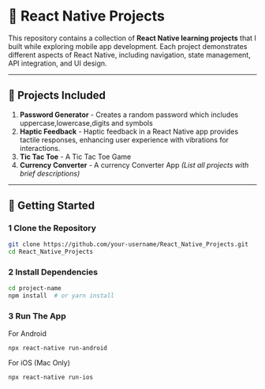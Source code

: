 # 📱 React Native Projects

This repository contains a collection of **React Native learning projects** that I built while exploring mobile app development. Each project demonstrates different aspects of React Native, including navigation, state management, API integration, and UI design.

---

## 📂 Projects Included

1. **Password Generator** - Creates a random password which includes uppercase,lowercase,digits and symbols
2. **Haptic Feedback** - Haptic feedback in a React Native app provides tactile responses, enhancing user experience with vibrations for interactions.
3. **Tic Tac Toe** - A Tic Tac Toe Game
4. **Currency Converter** - A currency Converter App
   _(List all projects with brief descriptions)_

---

## 🚀 Getting Started

### 1️ Clone the Repository

```sh
git clone https://github.com/your-username/React_Native_Projects.git
cd React_Native_Projects
```

### 2 Install Dependencies

```sh
cd project-name
npm install  # or yarn install
```

### 3 Run The App

For Android

```sh
npx react-native run-android
```

For iOS (Mac Only)

```sh
npx react-native run-ios

```
